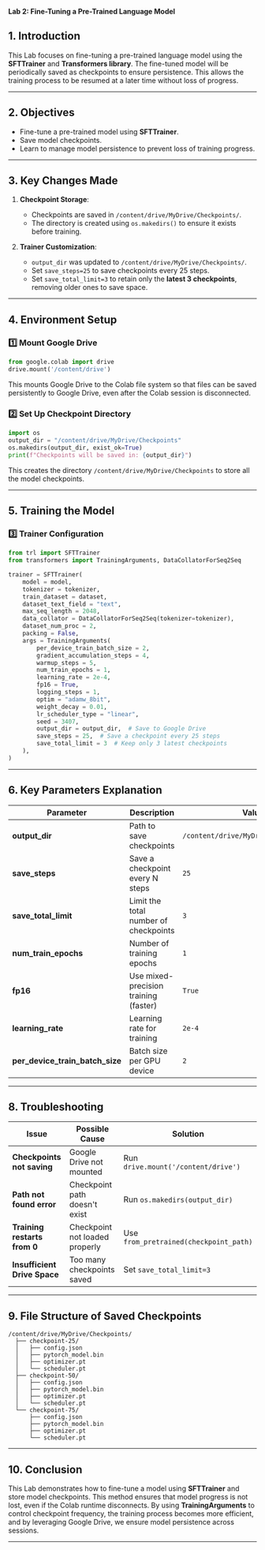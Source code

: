 **Lab 2: Fine-Tuning a Pre-Trained Language Model**

## **1. Introduction**

This Lab focuses on fine-tuning a pre-trained language model using the **SFTTrainer** and **Transformers library**. The fine-tuned model will be periodically saved as checkpoints to ensure persistence. This allows the training process to be resumed at a later time without loss of progress.

---

## **2. Objectives**

- Fine-tune a pre-trained model using **SFTTrainer**.
- Save model checkpoints.
- Learn to manage model persistence to prevent loss of training progress.

---

## **3. Key Changes Made**

1. **Checkpoint Storage**:

   - Checkpoints are saved in `/content/drive/MyDrive/Checkpoints/`.
   - The directory is created using `os.makedirs()` to ensure it exists before training.

2. **Trainer Customization**:

   - `output_dir` was updated to `/content/drive/MyDrive/Checkpoints/`.
   - Set `save_steps=25` to save checkpoints every 25 steps.
   - Set `save_total_limit=3` to retain only the **latest 3 checkpoints**, removing older ones to save space.

---

## **4. Environment Setup**

### **1️⃣ Mount Google Drive**

```python
from google.colab import drive
drive.mount('/content/drive')
```

This mounts Google Drive to the Colab file system so that files can be saved persistently to Google Drive, even after the Colab session is disconnected.

### **2️⃣ Set Up Checkpoint Directory**

```python
import os
output_dir = "/content/drive/MyDrive/Checkpoints"
os.makedirs(output_dir, exist_ok=True)
print(f"Checkpoints will be saved in: {output_dir}")
```

This creates the directory `/content/drive/MyDrive/Checkpoints` to store all the model checkpoints.

---

## **5. Training the Model**

### **3️⃣ Trainer Configuration**

```python
from trl import SFTTrainer
from transformers import TrainingArguments, DataCollatorForSeq2Seq

trainer = SFTTrainer(
    model = model,
    tokenizer = tokenizer,
    train_dataset = dataset,
    dataset_text_field = "text",
    max_seq_length = 2048,
    data_collator = DataCollatorForSeq2Seq(tokenizer=tokenizer),
    dataset_num_proc = 2,
    packing = False,  
    args = TrainingArguments(
        per_device_train_batch_size = 2,
        gradient_accumulation_steps = 4,
        warmup_steps = 5,
        num_train_epochs = 1,
        learning_rate = 2e-4,
        fp16 = True,
        logging_steps = 1,
        optim = "adamw_8bit",
        weight_decay = 0.01,
        lr_scheduler_type = "linear",
        seed = 3407,
        output_dir = output_dir,  # Save to Google Drive
        save_steps = 25,  # Save a checkpoint every 25 steps
        save_total_limit = 3  # Keep only 3 latest checkpoints
    ),
)
```

---

## **6. Key Parameters Explanation**

| **Parameter**                       | **Description**                       | **Value**                             |
| ----------------------------------- | ------------------------------------- | ------------------------------------- |
| **output\_dir**                     | Path to save checkpoints              | `/content/drive/MyDrive/Checkpoints/` |
| **save\_steps**                     | Save a checkpoint every N steps       | `25`                                  |
| **save\_total\_limit**              | Limit the total number of checkpoints | `3`                                   |
| **num\_train\_epochs**              | Number of training epochs             | `1`                                   |
| **fp16**                            | Use mixed-precision training (faster) | `True`                                |
| **learning\_rate**                  | Learning rate for training            | `2e-4`                                |
| **per\_device\_train\_batch\_size** | Batch size per GPU device             | `2`                                   |

---

## **8. Troubleshooting**

| **Issue**                    | **Possible Cause**             | **Solution**                           |
| ---------------------------- | ------------------------------ | -------------------------------------- |
| **Checkpoints not saving**   | Google Drive not mounted       | Run `drive.mount('/content/drive')`    |
| **Path not found error**     | Checkpoint path doesn't exist  | Run `os.makedirs(output_dir)`          |
| **Training restarts from 0** | Checkpoint not loaded properly | Use `from_pretrained(checkpoint_path)` |
| **Insufficient Drive Space** | Too many checkpoints saved     | Set `save_total_limit=3`               |

---

## **9. File Structure of Saved Checkpoints**

```
/content/drive/MyDrive/Checkpoints/
  ├── checkpoint-25/
  │   ├── config.json
  │   ├── pytorch_model.bin
  │   ├── optimizer.pt
  │   └── scheduler.pt
  ├── checkpoint-50/
  │   ├── config.json
  │   ├── pytorch_model.bin
  │   ├── optimizer.pt
  │   └── scheduler.pt
  └── checkpoint-75/
      ├── config.json
      ├── pytorch_model.bin
      ├── optimizer.pt
      └── scheduler.pt
```

---

## **10. Conclusion**

This Lab demonstrates how to fine-tune a model using **SFTTrainer** and store model checkpoints. This method ensures that model progress is not lost, even if the Colab runtime disconnects. By using **TrainingArguments** to control checkpoint frequency, the training process becomes more efficient, and by leveraging Google Drive, we ensure model persistence across sessions.

---

